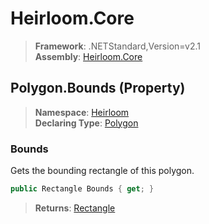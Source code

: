 # Heirloom.Core

> **Framework**: .NETStandard,Version=v2.1  
> **Assembly**: [Heirloom.Core][0]

## Polygon.Bounds (Property)

> **Namespace**: [Heirloom][0]  
> **Declaring Type**: [Polygon][1]

### Bounds

Gets the bounding rectangle of this polygon.

```cs
public Rectangle Bounds { get; }
```

> **Returns**: [Rectangle][2]

[0]: ../../../Heirloom.Core.md
[1]: ../Polygon.md
[2]: ../Rectangle.md
